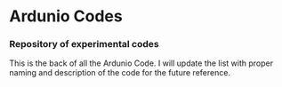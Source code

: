 # Ardunio Codes

### Repository of experimental codes

This is the back of all the Ardunio Code. I will update the list with proper naming and description of the code for the future reference.
